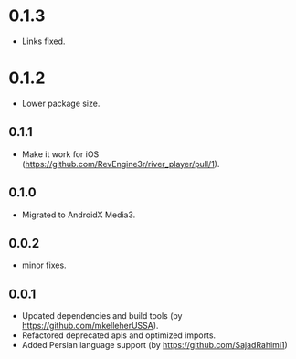 # 0.1.3

* Links fixed.

# 0.1.2

* Lower package size.

## 0.1.1

* Make it work for iOS (https://github.com/RevEngine3r/river_player/pull/1).

## 0.1.0

* Migrated to AndroidX Media3.

## 0.0.2

* minor fixes.

## 0.0.1

* Updated dependencies and build tools (by https://github.com/mkelleherUSSA).
* Refactored deprecated apis and optimized imports.
* Added Persian language support (by https://github.com/SajadRahimi1)
